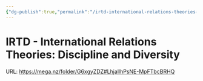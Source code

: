 ```yaml
---
{"dg-publish":true,"permalink":"/irtd-international-relations-theories-discipline-and-diversity/","tags":["Book","Concept"]}
---
```


# IRTD - International Relations Theories: Discipline and Diversity
URL: https://mega.nz/folder/G6xgyZDZ#LhjallhPsNE-MpFTbcBRHQ